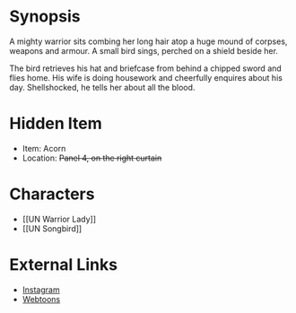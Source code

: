 # Synopsis
A mighty warrior sits combing her long hair atop a huge mound of corpses, weapons and  armour. A small bird sings, perched on a shield beside her.

The bird retrieves his hat and briefcase from behind a chipped sword and flies home. His wife is doing housework and cheerfully enquires about his day. Shellshocked, he tells her about all the blood.

# Hidden Item
* Item: Acorn
* Location: <strike>Panel 4, on the right curtain</strike>

# Characters
* [[UN Warrior Lady]]
* [[UN Songbird]]

# External Links
* [Instagram](https://www.instagram.com/p/B3MiugNDkla/)
* [Webtoons](https://www.webtoons.com/en/challenge/twistwood-tales/9-birdsong/viewer?title_no=344740&episode_no=9)